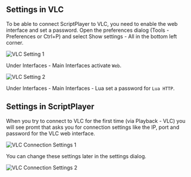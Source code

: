 ## Settings in VLC

To be able to connect ScriptPlayer to VLC, you need to enable the web interface and set a password. Open the preferences dialog (Tools - Preferences or Ctrl+P) and select Show settings - All in the bottom left corner.

![VLC Setting 1](https://raw.githubusercontent.com/FredTungsten/ScriptPlayer/master/Assets/VlcWebInterface1.png)

Under Interfaces - Main Interfaces activate ``Web``.

![VLC Setting 2](https://raw.githubusercontent.com/FredTungsten/ScriptPlayer/master/Assets/VlcWebInterface2.png)

Under Interfaces - Main Interfaces - Lua set a password for ``Lua HTTP``.

## Settings in ScriptPlayer

When you try to connect to VLC for the first time (via Playback - VLC) you will see promt that asks you for connection settings like the IP, port and password for the VLC web interface.

![VLC Connection Settings 1](https://raw.githubusercontent.com/FredTungsten/ScriptPlayer/master/Assets/VlcConnectionSettings1.png)

You can change these settings later in the settings dialog.

![VLC Connection Settings 2](https://raw.githubusercontent.com/FredTungsten/ScriptPlayer/master/Assets/VlcConnectionSettings2.png)
